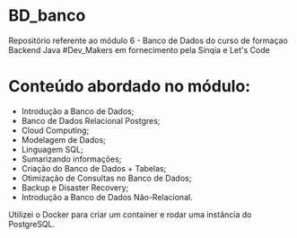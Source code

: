 # BD_banco

Repositório referente ao módulo 6 - Banco de Dados
do curso de formaçao Backend Java #Dev_Makers
em fornecimento pela Sinqia e Let's Code

# Conteúdo abordado no módulo:

- Introdução a Banco de Dados;
- Banco de Dados Relacional Postgres;
- Cloud Computing;
- Modelagem de Dados;
- Linguagem SQL;
- Sumarizando informações;
- Criação do Banco de Dados + Tabelas;
- Otimização de Consultas no Banco de Dados;
- Backup e Disaster Recovery;
- Introdução a Banco de Dados Não-Relacional.

Utilizei o Docker para criar um container e rodar uma instância do PostgreSQL.
